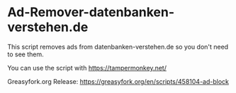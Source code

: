 # Ad-Remover-datenbanken-verstehen.de
This script removes ads from datenbanken-verstehen.de so you don't need to see them.

You can use the script with https://tampermonkey.net/

Greasyfork.org Release: https://greasyfork.org/en/scripts/458104-ad-block
